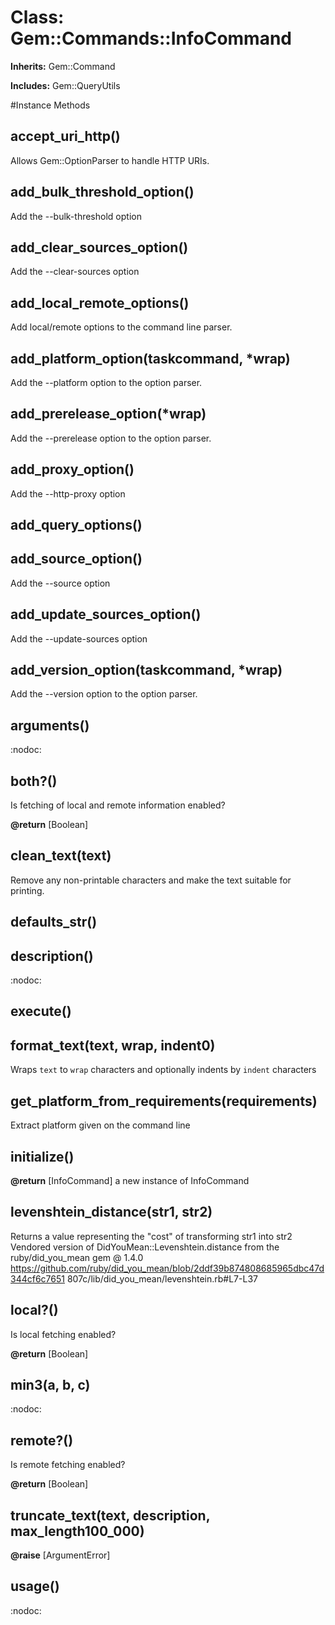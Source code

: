 # Class: Gem::Commands::InfoCommand
**Inherits:** Gem::Command
    
**Includes:** Gem::QueryUtils
  




#Instance Methods
## accept_uri_http() [](#method-i-accept_uri_http)
Allows Gem::OptionParser to handle HTTP URIs.

## add_bulk_threshold_option() [](#method-i-add_bulk_threshold_option)
Add the --bulk-threshold option

## add_clear_sources_option() [](#method-i-add_clear_sources_option)
Add the --clear-sources option

## add_local_remote_options() [](#method-i-add_local_remote_options)
Add local/remote options to the command line parser.

## add_platform_option(taskcommand, *wrap) [](#method-i-add_platform_option)
Add the --platform option to the option parser.

## add_prerelease_option(*wrap) [](#method-i-add_prerelease_option)
Add the --prerelease option to the option parser.

## add_proxy_option() [](#method-i-add_proxy_option)
Add the --http-proxy option

## add_query_options() [](#method-i-add_query_options)

## add_source_option() [](#method-i-add_source_option)
Add the --source option

## add_update_sources_option() [](#method-i-add_update_sources_option)
Add the --update-sources option

## add_version_option(taskcommand, *wrap) [](#method-i-add_version_option)
Add the --version option to the option parser.

## arguments() [](#method-i-arguments)
:nodoc:

## both?() [](#method-i-both?)
Is fetching of local and remote information enabled?

**@return** [Boolean] 

## clean_text(text) [](#method-i-clean_text)
Remove any non-printable characters and make the text suitable for printing.

## defaults_str() [](#method-i-defaults_str)

## description() [](#method-i-description)
:nodoc:

## execute() [](#method-i-execute)

## format_text(text, wrap, indent0) [](#method-i-format_text)
Wraps `text` to `wrap` characters and optionally indents by `indent`
characters

## get_platform_from_requirements(requirements) [](#method-i-get_platform_from_requirements)
Extract platform given on the command line

## initialize() [](#method-i-initialize)

**@return** [InfoCommand] a new instance of InfoCommand

## levenshtein_distance(str1, str2) [](#method-i-levenshtein_distance)
Returns a value representing the "cost" of transforming str1 into str2
Vendored version of DidYouMean::Levenshtein.distance from the
ruby/did_you_mean gem @ 1.4.0
https://github.com/ruby/did_you_mean/blob/2ddf39b874808685965dbc47d344cf6c7651
807c/lib/did_you_mean/levenshtein.rb#L7-L37

## local?() [](#method-i-local?)
Is local fetching enabled?

**@return** [Boolean] 

## min3(a, b, c) [](#method-i-min3)
:nodoc:

## remote?() [](#method-i-remote?)
Is remote fetching enabled?

**@return** [Boolean] 

## truncate_text(text, description, max_length100_000) [](#method-i-truncate_text)

**@raise** [ArgumentError] 

## usage() [](#method-i-usage)
:nodoc:

